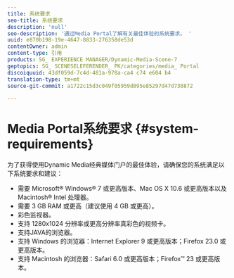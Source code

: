 ```yaml
---
title: 系统要求
seo-title: 系统要求
description: 'null'
seo-description: '通过Media Portal了解有关最佳体验的系统要求。 '
uuid: e870b198-19e-4647-8833-276358de53d
contentOwner: admin
content-type: 引用
products: SG_ EXPERIENCE MANAGER/Dynamic-Media-Scene-7
geptopics: SG_ SCENESELEFERENDER_ PK/categories/media_ Portal
discoiquuid: 43df059d-7c4d-481a-978a-ca4 c74 e604 b4
translation-type: tm+mt
source-git-commit: a1722c15d3c049f05959d895e85297d47d730872

---
```



# Media Portal系统要求 {#system-requirements}

为了获得使用Dynamic Media经典媒体门户的最佳体验，请确保您的系统满足以下系统要求和建议：

* 需要 Microsoft® Windows® 7 或更高版本、Mac OS X 10.6 或更高版本以及 Macintosh® Intel 处理器。
* 需要 3 GB RAM 或更高（建议使用 4 GB 或更高）。
* 彩色监视器。
* 支持 1280x1024 分辨率或更高分辨率真彩色的视频卡。
* 支持JAVA的浏览器。
* 支持 Windows 的浏览器：Internet Explorer 9 或更高版本；Firefox 23.0 或更高版本。
* 支持 Macintosh 的浏览器：Safari 6.0 或更高版本；Firefox™ 23 或更高版本。

